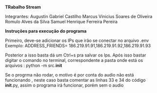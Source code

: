 

**TRabalho Stream**

Integrantes: Augustin Gabriel Castilho 
            Marcus Vinicius Soares de Oliveira 
            Romulo Alves da Silva 
            Samuel Henrique Ferreira Pereira 


**Instruções para execução do programa**

Primeiro, deve-se adicionar os IPs que irão se conectar no arquivo .env
Exemplo: ADDRESS_FRIENDS= 186.219.91.91,186.219.91.92,186.219.91.93

Posterior a isso basta dá um Ctrl+s pra salvar os Ips.
Após isso bastar digitar o comando no terminal, correspondente a pasta onde está os
arquivos  : python -m src.__init__


Se o progrma não rodar, o motivo é por conta do audio não está funcionando , neste caso 
basta comentar as linhas 33 e 34 do código __init__.py, assim o programa irá funcionar, porém 
 sem o audio 